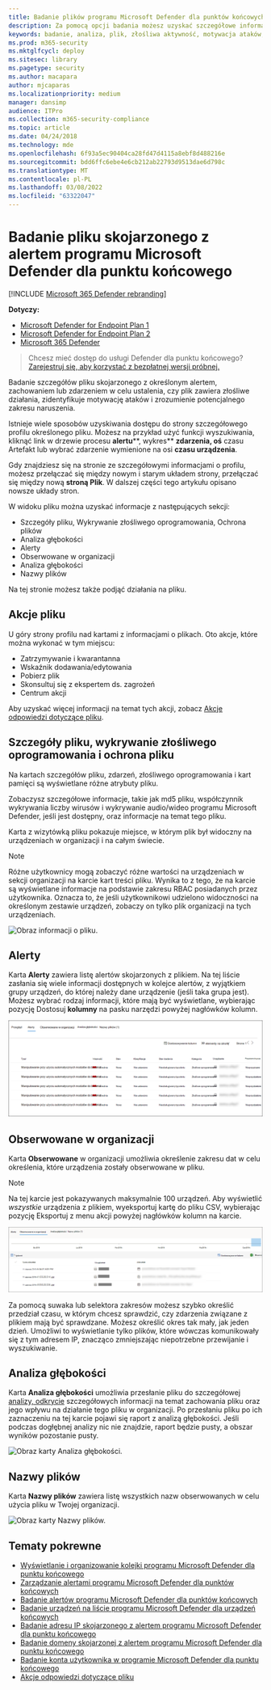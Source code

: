 ```yaml
---
title: Badanie plików programu Microsoft Defender dla punktów końcowych
description: Za pomocą opcji badania możesz uzyskać szczegółowe informacje na temat plików skojarzonych z alertami, zachowaniami lub zdarzeniami.
keywords: badanie, analiza, plik, złośliwa aktywność, motywacja ataków, dogłębna analiza, raport dogłębnej analizy
ms.prod: m365-security
ms.mktglfcycl: deploy
ms.sitesec: library
ms.pagetype: security
ms.author: macapara
author: mjcaparas
ms.localizationpriority: medium
manager: dansimp
audience: ITPro
ms.collection: m365-security-compliance
ms.topic: article
ms.date: 04/24/2018
ms.technology: mde
ms.openlocfilehash: 6f93a5ec90404ca28fd47d4115a8ebf8d488216e
ms.sourcegitcommit: bdd6ffc6ebe4e6cb212ab22793d9513dae6d798c
ms.translationtype: MT
ms.contentlocale: pl-PL
ms.lasthandoff: 03/08/2022
ms.locfileid: "63322047"
---
```

# <a name="investigate-a-file-associated-with-a-microsoft-defender-for-endpoint-alert"></a>Badanie pliku skojarzonego z alertem programu Microsoft Defender dla punktu końcowego

[!INCLUDE [Microsoft 365 Defender rebranding](../../includes/microsoft-defender.md)]

**Dotyczy:**
- [Microsoft Defender for Endpoint Plan 1](https://go.microsoft.com/fwlink/p/?linkid=2154037)
- [Microsoft Defender for Endpoint Plan 2](https://go.microsoft.com/fwlink/p/?linkid=2154037)
- [Microsoft 365 Defender](https://go.microsoft.com/fwlink/?linkid=2118804)


> Chcesz mieć dostęp do usługi Defender dla punktu końcowego? [Zarejestruj się, aby korzystać z bezpłatnej wersji próbnej.](https://signup.microsoft.com/create-account/signup?products=7f379fee-c4f9-4278-b0a1-e4c8c2fcdf7e&ru=https://aka.ms/MDEp2OpenTrial?ocid=docs-wdatp-investigatefiles-abovefoldlink)

Badanie szczegółów pliku skojarzonego z określonym alertem, zachowaniem lub zdarzeniem w celu ustalenia, czy plik zawiera złośliwe działania, zidentyfikuje motywację ataków i zrozumienie potencjalnego zakresu naruszenia.

Istnieje wiele sposobów uzyskiwania dostępu do strony szczegółowego profilu określonego pliku. Możesz na przykład użyć funkcji wyszukiwania, kliknąć link w drzewie procesu **alertu****, wykres** **zdarzenia, oś** czasu Artefakt lub wybrać zdarzenie wymienione na osi **czasu urządzenia**.

Gdy znajdziesz się na stronie ze szczegółowymi informacjami o profilu, możesz przełączać się między nowym i starym układem strony, przełączać się między nową **stroną Plik**. W dalszej części tego artykułu opisano nowsze układy stron.

W widoku pliku można uzyskać informacje z następujących sekcji:

- Szczegóły pliku, Wykrywanie złośliwego oprogramowania, Ochrona plików
- Analiza głębokości
- Alerty
- Obserwowane w organizacji
- Analiza głębokości
- Nazwy plików

Na tej stronie możesz także podjąć działania na pliku.

## <a name="file-actions"></a>Akcje pliku

U góry strony profilu nad kartami z informacjami o plikach. Oto akcje, które można wykonać w tym miejscu:

- Zatrzymywanie i kwarantanna
- Wskaźnik dodawania/edytowania
- Pobierz plik
- Skonsultuj się z ekspertem ds. zagrożeń
- Centrum akcji

Aby uzyskać więcej informacji na temat tych akcji, zobacz [Akcje odpowiedzi dotyczące pliku](respond-file-alerts.md).

## <a name="file-details-malware-detection-and-file-prevalence"></a>Szczegóły pliku, wykrywanie złośliwego oprogramowania i ochrona pliku

Na kartach szczegółów pliku, zdarzeń, złośliwego oprogramowania i kart pamięci są wyświetlane różne atrybuty pliku.

Zobaczysz szczegółowe informacje, takie jak md5 pliku, współczynnik wykrywania liczby wirusów i wykrywanie audio/wideo programu Microsoft Defender, jeśli jest dostępny, oraz informacje na temat tego pliku.

Karta z wizytówką pliku pokazuje miejsce, w którym plik był widoczny na urządzeniach w organizacji i na całym świecie.

> [!NOTE]
> Różne użytkownicy mogą zobaczyć różne wartości na urządzeniach w sekcji organizacji  na karcie kart treści pliku. Wynika to z tego, że na karcie są wyświetlane informacje na podstawie zakresu RBAC posiadanych przez użytkownika. Oznacza to, że jeśli użytkownikowi udzielono widoczności na określonym zestawie urządzeń, zobaczy on tylko plik organizacji na tych urządzeniach.

![Obraz informacji o pliku.](images/atp-file-information.png)

## <a name="alerts"></a>Alerty

Karta **Alerty** zawiera listę alertów skojarzonych z plikiem. Na tej liście zasłania się wiele informacji dostępnych w kolejce alertów, z wyjątkiem grupy urządzeń, do której należy dane urządzenie (jeśli taka grupa jest). Możesz wybrać rodzaj informacji, które mają być wyświetlane, wybierając pozycję Dostosuj **kolumny** na pasku narzędzi powyżej nagłówków kolumn.

![Obraz alertów dotyczących sekcji pliku.](images/atp-alerts-related-to-file.png)

## <a name="observed-in-organization"></a>Obserwowane w organizacji

Karta **Obserwowane** w organizacji umożliwia określenie zakresu dat w celu określenia, które urządzenia zostały obserwowane w pliku.

> [!NOTE]
> Na tej karcie jest pokazywanych maksymalnie 100 urządzeń. Aby wyświetlić _wszystkie_ urządzenia z plikiem, wyeksportuj kartę do pliku  CSV, wybierając pozycję Eksportuj z menu akcji powyżej nagłówków kolumn na karcie.

![Obraz ostatnio obserwowanego urządzenia z plikiem.](images/atp-observed-machines.png)

Za pomocą suwaka lub selektora zakresów możesz szybko określić przedział czasu, w którym chcesz sprawdzić, czy zdarzenia związane z plikiem mają być sprawdzane. Możesz określić okres tak mały, jak jeden dzień. Umożliwi to wyświetlanie tylko plików, które wówczas komunikowały się z tym adresem IP, znacząco zmniejszając niepotrzebne przewijanie i wyszukiwanie.

## <a name="deep-analysis"></a>Analiza głębokości

Karta **Analiza głębokości** umożliwia przesłanie pliku do szczegółowej [analizy, odkrycie](respond-file-alerts.md#deep-analysis) szczegółowych informacji na temat zachowania pliku oraz jego wpływu na działanie tego pliku w organizacji. Po przesłaniu pliku po ich zaznaczeniu na tej karcie pojawi się raport z analizą głębokości. Jeśli podczas dogłębnej analizy nic nie znajdzie, raport będzie pusty, a obszar wyników pozostanie pusty.

![Obraz karty Analiza głębokości.](images/submit-file.png)

## <a name="file-names"></a>Nazwy plików

Karta **Nazwy plików** zawiera listę wszystkich nazw obserwowanych w celu użycia pliku w Twojej organizacji.

![Obraz karty Nazwy plików.](images/atp-file-names.png)

## <a name="related-topics"></a>Tematy pokrewne

- [Wyświetlanie i organizowanie kolejki programu Microsoft Defender dla punktu końcowego](alerts-queue.md)
- [Zarządzanie alertami programu Microsoft Defender dla punktów końcowych](manage-alerts.md)
- [Badanie alertów programu Microsoft Defender dla punktów końcowych](investigate-alerts.md)
- [Badanie urządzeń na liście programu Microsoft Defender dla urządzeń końcowych](investigate-machines.md)
- [Badanie adresu IP skojarzonego z alertem programu Microsoft Defender dla punktu końcowego](investigate-ip.md)
- [Badanie domeny skojarzonej z alertem programu Microsoft Defender dla punktu końcowego](investigate-domain.md)
- [Badanie konta użytkownika w programie Microsoft Defender dla punktu końcowego](investigate-user.md)
- [Akcje odpowiedzi dotyczące pliku](respond-file-alerts.md)
